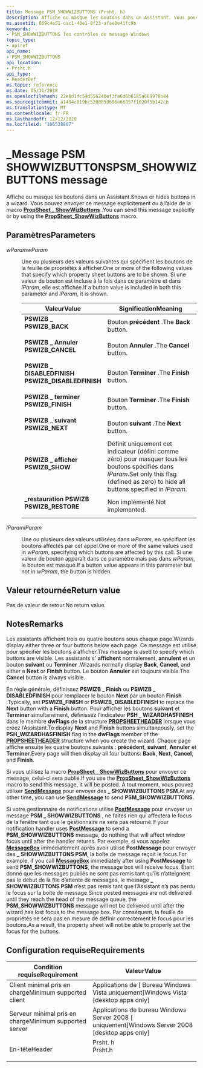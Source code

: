 ```yaml
---
title: Message PSM_SHOWWIZBUTTONS (Prsht. h)
description: Affiche ou masque les boutons dans un Assistant. Vous pouvez envoyer ce message explicitement ou à l’aide de la \_ macro PropSheet ShowWizButtons.
ms.assetid: 669c4e51-cac1-40e1-8f23-afae0e41fc9b
keywords:
- PSM_SHOWWIZBUTTONS les contrôles de message Windows
topic_type:
- apiref
api_name:
- PSM_SHOWWIZBUTTONS
api_location:
- Prsht.h
api_type:
- HeaderDef
ms.topic: reference
ms.date: 05/31/2018
ms.openlocfilehash: 22e8d1fc54d556240ef3fa6d6b6185a669978b84
ms.sourcegitcommit: a1494c819bc5200050696e66057f1020f5b142cb
ms.translationtype: MT
ms.contentlocale: fr-FR
ms.lasthandoff: 12/12/2020
ms.locfileid: "106538807"
---
```

# <a name="psm_showwizbuttons-message"></a><span data-ttu-id="f010f-105">\_Message PSM SHOWWIZBUTTONS</span><span class="sxs-lookup"><span data-stu-id="f010f-105">PSM\_SHOWWIZBUTTONS message</span></span>

<span data-ttu-id="f010f-106">Affiche ou masque les boutons dans un Assistant.</span><span class="sxs-lookup"><span data-stu-id="f010f-106">Shows or hides buttons in a wizard.</span></span> <span data-ttu-id="f010f-107">Vous pouvez envoyer ce message explicitement ou à l’aide de la macro [**PropSheet \_ ShowWizButtons**](/windows/desktop/api/Prsht/nf-prsht-propsheet_showwizbuttons) .</span><span class="sxs-lookup"><span data-stu-id="f010f-107">You can send this message explicitly or by using the [**PropSheet\_ShowWizButtons**](/windows/desktop/api/Prsht/nf-prsht-propsheet_showwizbuttons) macro.</span></span>

## <a name="parameters"></a><span data-ttu-id="f010f-108">Paramètres</span><span class="sxs-lookup"><span data-stu-id="f010f-108">Parameters</span></span>

<dl> <dt>

<span data-ttu-id="f010f-109">*wParam*</span><span class="sxs-lookup"><span data-stu-id="f010f-109">*wParam*</span></span> 
</dt> <dd>

<span data-ttu-id="f010f-110">Une ou plusieurs des valeurs suivantes qui spécifient les boutons de la feuille de propriétés à afficher.</span><span class="sxs-lookup"><span data-stu-id="f010f-110">One or more of the following values that specify which property sheet buttons are to be shown.</span></span> <span data-ttu-id="f010f-111">Si une valeur de bouton est incluse à la fois dans ce paramètre et dans *lParam*, elle est affichée.</span><span class="sxs-lookup"><span data-stu-id="f010f-111">If a button value is included in both this parameter and *lParam*, it is shown.</span></span>



| <span data-ttu-id="f010f-112">Valeur</span><span class="sxs-lookup"><span data-stu-id="f010f-112">Value</span></span>                                                                                                                                                                                 | <span data-ttu-id="f010f-113">Signification</span><span class="sxs-lookup"><span data-stu-id="f010f-113">Meaning</span></span>                                                                                    |
|---------------------------------------------------------------------------------------------------------------------------------------------------------------------------------------|--------------------------------------------------------------------------------------------|
| <span id="PSWIZB_BACK"></span><span id="pswizb_back"></span><dl> <span data-ttu-id="f010f-114"><dt>**PSWIZB \_**</dt></span><span class="sxs-lookup"><span data-stu-id="f010f-114"><dt>**PSWIZB\_BACK**</dt></span></span> </dl>                               | <span data-ttu-id="f010f-115">Bouton **précédent** .</span><span class="sxs-lookup"><span data-stu-id="f010f-115">The **Back** button.</span></span><br/>                                                            |
| <span id="PSWIZB_CANCEL"></span><span id="pswizb_cancel"></span><dl> <span data-ttu-id="f010f-116"><dt>**PSWIZB \_ Annuler**</dt></span><span class="sxs-lookup"><span data-stu-id="f010f-116"><dt>**PSWIZB\_CANCEL**</dt></span></span> </dl>                         | <span data-ttu-id="f010f-117">Bouton **Annuler** .</span><span class="sxs-lookup"><span data-stu-id="f010f-117">The **Cancel** button.</span></span><br/>                                                          |
| <span id="PSWIZB_DISABLEDFINISH"></span><span id="pswizb_disabledfinish"></span><dl> <span data-ttu-id="f010f-118"><dt>**PSWIZB \_ DISABLEDFINISH**</dt></span><span class="sxs-lookup"><span data-stu-id="f010f-118"><dt>**PSWIZB\_DISABLEDFINISH**</dt></span></span> </dl> | <span data-ttu-id="f010f-119">Bouton **Terminer** .</span><span class="sxs-lookup"><span data-stu-id="f010f-119">The **Finish** button.</span></span><br/>                                                          |
| <span id="PSWIZB_FINISH"></span><span id="pswizb_finish"></span><dl> <span data-ttu-id="f010f-120"><dt>**PSWIZB \_ terminer**</dt></span><span class="sxs-lookup"><span data-stu-id="f010f-120"><dt>**PSWIZB\_FINISH**</dt></span></span> </dl>                         | <span data-ttu-id="f010f-121">Bouton **Terminer** .</span><span class="sxs-lookup"><span data-stu-id="f010f-121">The **Finish** button.</span></span><br/>                                                          |
| <span id="PSWIZB_NEXT"></span><span id="pswizb_next"></span><dl> <span data-ttu-id="f010f-122"><dt>**PSWIZB \_ suivant**</dt></span><span class="sxs-lookup"><span data-stu-id="f010f-122"><dt>**PSWIZB\_NEXT**</dt></span></span> </dl>                               | <span data-ttu-id="f010f-123">Bouton **suivant** .</span><span class="sxs-lookup"><span data-stu-id="f010f-123">The **Next** button.</span></span><br/>                                                            |
| <span id="PSWIZB_SHOW"></span><span id="pswizb_show"></span><dl> <span data-ttu-id="f010f-124"><dt>**PSWIZB \_ afficher**</dt></span><span class="sxs-lookup"><span data-stu-id="f010f-124"><dt>**PSWIZB\_SHOW**</dt></span></span> </dl>                               | <span data-ttu-id="f010f-125">Définit uniquement cet indicateur (défini comme zéro) pour masquer tous les boutons spécifiés dans *lParam*.</span><span class="sxs-lookup"><span data-stu-id="f010f-125">Set only this flag (defined as zero) to hide all buttons specified in *lParam*.</span></span><br/> |
| <span id="PSWIZB_RESTORE"></span><span id="pswizb_restore"></span><dl> <span data-ttu-id="f010f-126"><dt>**\_restauration PSWIZB**</dt></span><span class="sxs-lookup"><span data-stu-id="f010f-126"><dt>**PSWIZB\_RESTORE**</dt></span></span> </dl>                      | <span data-ttu-id="f010f-127">Non implémenté.</span><span class="sxs-lookup"><span data-stu-id="f010f-127">Not implemented.</span></span><br/>                                                                |



 

</dd> <dt>

<span data-ttu-id="f010f-128">*lParam*</span><span class="sxs-lookup"><span data-stu-id="f010f-128">*lParam*</span></span> 
</dt> <dd>

<span data-ttu-id="f010f-129">Une ou plusieurs des valeurs utilisées dans *wParam*, en spécifiant les boutons affectés par cet appel.</span><span class="sxs-lookup"><span data-stu-id="f010f-129">One or more of the same values used in *wParam*, specifying which buttons are affected by this call.</span></span> <span data-ttu-id="f010f-130">Si une valeur de bouton apparaît dans ce paramètre mais pas dans *wParam*, le bouton est masqué.</span><span class="sxs-lookup"><span data-stu-id="f010f-130">If a button value appears in this parameter but not in *wParam*, the button is hidden.</span></span>

</dd> </dl>

## <a name="return-value"></a><span data-ttu-id="f010f-131">Valeur retournée</span><span class="sxs-lookup"><span data-stu-id="f010f-131">Return value</span></span>

<span data-ttu-id="f010f-132">Pas de valeur de retour.</span><span class="sxs-lookup"><span data-stu-id="f010f-132">No return value.</span></span>

## <a name="remarks"></a><span data-ttu-id="f010f-133">Notes</span><span class="sxs-lookup"><span data-stu-id="f010f-133">Remarks</span></span>

<span data-ttu-id="f010f-134">Les assistants affichent trois ou quatre boutons sous chaque page.</span><span class="sxs-lookup"><span data-stu-id="f010f-134">Wizards display either three or four buttons below each page.</span></span> <span data-ttu-id="f010f-135">Ce message est utilisé pour spécifier les boutons à afficher.</span><span class="sxs-lookup"><span data-stu-id="f010f-135">This message is used to specify which buttons are visible.</span></span> <span data-ttu-id="f010f-136">Les assistants s' **affichent** normalement, **annulent** et un bouton **suivant** ou **Terminer** .</span><span class="sxs-lookup"><span data-stu-id="f010f-136">Wizards normally display **Back**, **Cancel**, and either a **Next** or **Finish** button.</span></span> <span data-ttu-id="f010f-137">Le bouton **Annuler** est toujours visible.</span><span class="sxs-lookup"><span data-stu-id="f010f-137">The **Cancel** button is always visible.</span></span>

<span data-ttu-id="f010f-138">En règle générale, définissez **PSWIZB \_ Finish** ou **PSWIZB \_ DISABLEDFINISH** pour remplacer le bouton **Next** par un bouton **Finish** .</span><span class="sxs-lookup"><span data-stu-id="f010f-138">Typically, set **PSWIZB\_FINISH** or **PSWIZB\_DISABLEDFINISH** to replace the **Next** button with a **Finish** button.</span></span> <span data-ttu-id="f010f-139">Pour afficher les boutons **suivant** et **Terminer** simultanément, définissez l’indicateur **PSH \_ WIZARDHASFINISH** dans le membre **dwFlags** de la structure [**PROPSHEETHEADER**](/windows/desktop/api/Prsht/ns-prsht-propsheetheadera_v2) lorsque vous créez l’Assistant.</span><span class="sxs-lookup"><span data-stu-id="f010f-139">To display **Next** and **Finish** buttons simultaneously, set the **PSH\_WIZARDHASFINISH** flag in the **dwFlags** member of the [**PROPSHEETHEADER**](/windows/desktop/api/Prsht/ns-prsht-propsheetheadera_v2) structure when you create the wizard.</span></span> <span data-ttu-id="f010f-140">Chaque page affiche ensuite les quatre boutons suivants : **précédent**, **suivant**, **Annuler** et **Terminer**.</span><span class="sxs-lookup"><span data-stu-id="f010f-140">Every page will then display all four buttons: **Back**, **Next**, **Cancel**, and **Finish**.</span></span>

<span data-ttu-id="f010f-141">Si vous utilisez la macro [**PropSheet \_ ShowWizButtons**](/windows/desktop/api/Prsht/nf-prsht-propsheet_showwizbuttons) pour envoyer ce message, celui-ci sera publié.</span><span class="sxs-lookup"><span data-stu-id="f010f-141">If you use the [**PropSheet\_ShowWizButtons**](/windows/desktop/api/Prsht/nf-prsht-propsheet_showwizbuttons) macro to send this message, it will be posted.</span></span> <span data-ttu-id="f010f-142">À tout moment, vous pouvez utiliser [**SendMessage**](/windows/desktop/api/winuser/nf-winuser-sendmessage) pour envoyer des **\_ SHOWWIZBUTTONS PSM**.</span><span class="sxs-lookup"><span data-stu-id="f010f-142">At any other time, you can use [**SendMessage**](/windows/desktop/api/winuser/nf-winuser-sendmessage) to send **PSM\_SHOWWIZBUTTONS**.</span></span>

<span data-ttu-id="f010f-143">Si votre gestionnaire de notifications utilise [**PostMessage**](/windows/desktop/api/winuser/nf-winuser-postmessagea) pour envoyer un message **PSM \_ SHOWWIZBUTTONS** , ne faites rien qui affectera le focus de la fenêtre tant que le gestionnaire ne sera pas retourné.</span><span class="sxs-lookup"><span data-stu-id="f010f-143">If your notification handler uses [**PostMessage**](/windows/desktop/api/winuser/nf-winuser-postmessagea) to send a **PSM\_SHOWWIZBUTTONS** message, do nothing that will affect window focus until after the handler returns.</span></span> <span data-ttu-id="f010f-144">Par exemple, si vous appelez [**MessageBox**](/windows/desktop/api/winuser/nf-winuser-messagebox) immédiatement après avoir utilisé **PostMessage** pour envoyer des **\_ SHOWWIZBUTTONS PSM**, la boîte de message reçoit le focus.</span><span class="sxs-lookup"><span data-stu-id="f010f-144">For example, if you call [**MessageBox**](/windows/desktop/api/winuser/nf-winuser-messagebox) immediately after using **PostMessage** to send **PSM\_SHOWWIZBUTTONS**, the message box will receive focus.</span></span> <span data-ttu-id="f010f-145">Étant donné que les messages publiés ne sont pas remis tant qu’ils n’atteignent pas le début de la file d’attente de messages, le message **\_ SHOWWIZBUTTONS PSM** n’est pas remis tant que l’Assistant n’a pas perdu le focus sur la boîte de message.</span><span class="sxs-lookup"><span data-stu-id="f010f-145">Since posted messages are not delivered until they reach the head of the message queue, the **PSM\_SHOWWIZBUTTONS** message will not be delivered until after the wizard has lost focus to the message box.</span></span> <span data-ttu-id="f010f-146">Par conséquent, la feuille de propriétés ne sera pas en mesure de définir correctement le focus pour les boutons.</span><span class="sxs-lookup"><span data-stu-id="f010f-146">As a result, the property sheet will not be able to properly set the focus for the buttons.</span></span>

## <a name="requirements"></a><span data-ttu-id="f010f-147">Configuration requise</span><span class="sxs-lookup"><span data-stu-id="f010f-147">Requirements</span></span>



| <span data-ttu-id="f010f-148">Condition requise</span><span class="sxs-lookup"><span data-stu-id="f010f-148">Requirement</span></span> | <span data-ttu-id="f010f-149">Valeur</span><span class="sxs-lookup"><span data-stu-id="f010f-149">Value</span></span> |
|-------------------------------------|------------------------------------------------------------------------------------|
| <span data-ttu-id="f010f-150">Client minimal pris en charge</span><span class="sxs-lookup"><span data-stu-id="f010f-150">Minimum supported client</span></span><br/> | <span data-ttu-id="f010f-151">Applications de \[ Bureau Windows Vista uniquement\]</span><span class="sxs-lookup"><span data-stu-id="f010f-151">Windows Vista \[desktop apps only\]</span></span><br/>                                     |
| <span data-ttu-id="f010f-152">Serveur minimal pris en charge</span><span class="sxs-lookup"><span data-stu-id="f010f-152">Minimum supported server</span></span><br/> | <span data-ttu-id="f010f-153">Applications de bureau Windows Server 2008 \[ uniquement\]</span><span class="sxs-lookup"><span data-stu-id="f010f-153">Windows Server 2008 \[desktop apps only\]</span></span><br/>                               |
| <span data-ttu-id="f010f-154">En-tête</span><span class="sxs-lookup"><span data-stu-id="f010f-154">Header</span></span><br/>                   | <dl> <span data-ttu-id="f010f-155"><dt>Prsht. h</dt></span><span class="sxs-lookup"><span data-stu-id="f010f-155"><dt>Prsht.h</dt></span></span> </dl> |



 

